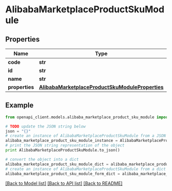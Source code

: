 # AlibabaMarketplaceProductSkuModule


## Properties
Name | Type | Description | Notes
------------ | ------------- | ------------- | -------------
**code** | **str** |  | [optional] 
**id** | **str** |  | [optional] 
**name** | **str** |  | [optional] 
**properties** | [**AlibabaMarketplaceProductSkuModuleProperties**](AlibabaMarketplaceProductSkuModuleProperties.md) |  | [optional] 

## Example

```python
from openapi_client.models.alibaba_marketplace_product_sku_module import AlibabaMarketplaceProductSkuModule

# TODO update the JSON string below
json = "{}"
# create an instance of AlibabaMarketplaceProductSkuModule from a JSON string
alibaba_marketplace_product_sku_module_instance = AlibabaMarketplaceProductSkuModule.from_json(json)
# print the JSON string representation of the object
print AlibabaMarketplaceProductSkuModule.to_json()

# convert the object into a dict
alibaba_marketplace_product_sku_module_dict = alibaba_marketplace_product_sku_module_instance.to_dict()
# create an instance of AlibabaMarketplaceProductSkuModule from a dict
alibaba_marketplace_product_sku_module_form_dict = alibaba_marketplace_product_sku_module.from_dict(alibaba_marketplace_product_sku_module_dict)
```
[[Back to Model list]](../README.md#documentation-for-models) [[Back to API list]](../README.md#documentation-for-api-endpoints) [[Back to README]](../README.md)


